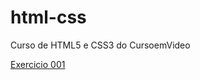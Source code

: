 # html-css
 Curso de HTML5 e CSS3 do CursoemVideo

<a href="https://gustavo-espindola-olegario.github.io/html-css/exercicios/ex001/" target="_blank">Exercicio 001</a>